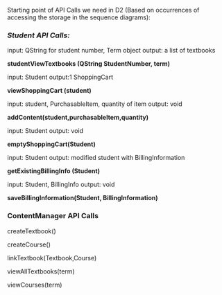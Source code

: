 Starting point of API Calls we need in D2 (Based on occurrences of accessing the storage in the sequence diagrams):

### *Student API Calls:* ###

input: QString for student number, Term object    output: a list of textbooks 

**studentViewTextbooks (QString StudentNumber, term)**

input: Student output:1 ShoppingCart

**viewShoppingCart (student)**

input: student, PurchasableItem, quantity of item   output: void

**addContent(student,purchasableItem,quantity)** 

input: Student     output: void

**emptyShoppingCart(Student)**

input: Student    output: modified student with BillingInformation

**getExistingBillingInfo (Student)**

input: Student, BillingInfo   output: void

**saveBillingInformation(Student, BillingInformation)**


### ContentManager API Calls ###

createTextbook()

createCourse()

linkTextbook(Textbook,Course)

viewAllTextbooks(term)

viewCourses(term)